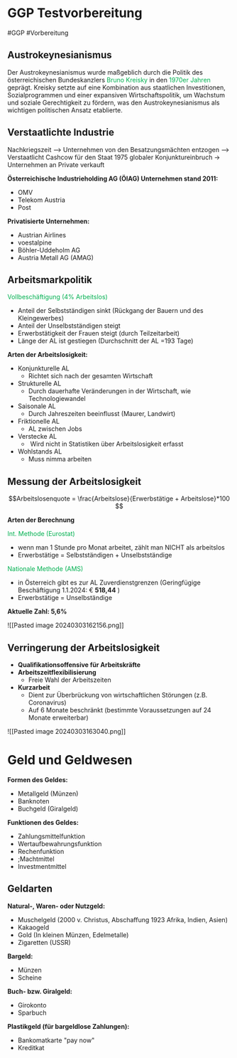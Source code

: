 # GGP Testvorbereitung
#GGP #Vorbereitung 

## Austrokeynesianismus

Der Austrokeynesianismus wurde maßgeblich durch die Politik des österreichischen Bundeskanzlers <span style="color:#00b050">Bruno Kreisky</span> in den <span style="color:#00b050">1970er Jahren</span> geprägt. Kreisky setzte auf eine Kombination aus staatlichen Investitionen, Sozialprogrammen und einer expansiven Wirtschaftspolitik, um Wachstum und soziale Gerechtigkeit zu fördern, was den Austrokeynesianismus als wichtigen politischen Ansatz etablierte.

## Verstaatlichte Industrie

Nachkriegszeit --> Unternehmen von den Besatzungsmächten entzogen --> Verstaatlicht
Cashcow für den Staat
1975 globaler Konjunktureinbruch -> Unternehmen an Private verkauft

**Österreichische Industrieholding AG (ÖIAG) Unternehmen stand 2011:**
- OMV
- Telekom Austria
- Post

**Privatisierte Unternehmen:**
- Austrian Airlines
- voestalpine
- Böhler-Uddeholm AG
- Austria Metall AG (AMAG)


## Arbeitsmarkpolitik

<span style="color:#00b050">Vollbeschäftigung (4% Arbeitslos)</span>

- Anteil der Selbstständigen sinkt (Rückgang der Bauern und des Kleingewerbes)
- Anteil der Unselbstständigen steigt
- Erwerbstätigkeit der Frauen steigt (durch Teilzeitarbeit)
- Länge der AL ist gestiegen (Durchschnitt der AL =193 Tage)

**Arten der Arbeitslosigkeit:**
- Konjunkturelle AL
	- Richtet sich nach der gesamten Wirtschaft
- Strukturelle AL
	- Durch dauerhafte Veränderungen in der Wirtschaft, wie Technologiewandel
- Saisonale AL
	- Durch Jahreszeiten beeinflusst (Maurer, Landwirt)
- Friktionelle AL
	- AL zwischen Jobs
- Verstecke AL
	-  Wird nicht in Statistiken über Arbeitslosigkeit erfasst
- Wohlstands AL
	- Muss nimma arbeiten

## Messung der Arbeitslosigkeit

$$Arbeitslosenquote = \frac{Arbeitslose}{Erwerbstätige + Arbeitslose}*100 $$

**Arten der Berechnung**

<span style="color:#00b050">Int. Methode (Eurostat)</span>
- wenn man 1 Stunde pro Monat arbeitet, zählt man NICHT als arbeitslos
- Erwerbstätige = Selbstständigen + Unselbstständige

<span style="color:#00b050">Nationale Methode (AMS)</span>
- in Österreich gibt es zur AL Zuverdienstgrenzen 
  (Geringfügige Beschäftigung 1.1.2024: € **518,44**  )
- Erwerbstätige = Unselbständige

**Aktuelle Zahl: 5,6%**
  
![[Pasted image 20240303162156.png]]

## Verringerung der Arbeitslosigkeit

- **Qualifikationsoffensive für Arbeitskräfte**
- **Arbeitszeitflexibilisierung**
	- Freie Wahl der Arbeitszeiten
- **Kurzarbeit**
	- Dient zur Überbrückung von wirtschaftlichen Störungen (z.B. Coronavirus)
	- Auf 6 Monate beschränkt (bestimmte Voraussetzungen auf 24 Monate erweiterbar)

![[Pasted image 20240303163040.png]]


# Geld und Geldwesen

**Formen des Geldes:**
- Metallgeld (Münzen)
- Banknoten
- Buchgeld (Giralgeld)

**Funktionen des Geldes:**
- Zahlungsmittelfunktion
- Wertaufbewahrungsfunktion
- Rechenfunktion
- ;Machtmittel
- Investmentmittel

## Geldarten

**Natural-, Waren- oder Nutzgeld:**
- Muschelgeld (2000 v. Christus, Abschaffung 1923 Afrika, Indien, Asien)
- Kakaogeld
- Gold (In kleinen Münzen, Edelmetalle)
- Zigaretten (USSR)

**Bargeld:**
- Münzen
- Scheine

**Buch- bzw. Giralgeld:**
- Girokonto
- Sparbuch

**Plastikgeld (für bargeldlose Zahlungen):**
- Bankomatkarte "pay now"
- Kreditkat